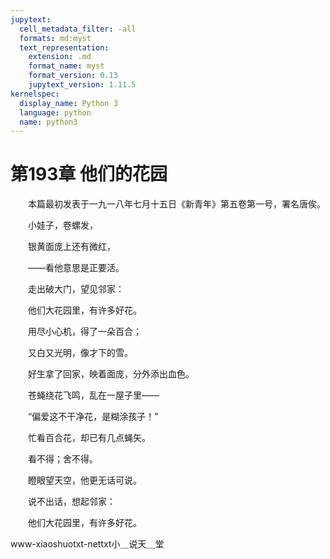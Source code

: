 ```yaml
---
jupytext:
  cell_metadata_filter: -all
  formats: md:myst
  text_representation:
    extension: .md
    format_name: myst
    format_version: 0.13
    jupytext_version: 1.11.5
kernelspec:
  display_name: Python 3
  language: python
  name: python3
---
```

# 第193章  他们的花园 

　　本篇最初发表于一九一八年七月十五日《新青年》第五卷第一号，署名唐俟。 

　　小娃子，卷螺发， 

　　银黄面庞上还有微红， 

　　——看他意思是正要活。 

　　走出破大门，望见邻家： 

　　他们大花园里，有许多好花。 

　　用尽小心机，得了一朵百合； 

　　又白又光明，像才下的雪。 

　　好生拿了回家，映着面庞，分外添出血色。 

　　苍蝇绕花飞鸣，乱在一屋子里—— 

　　“偏爱这不干净花，是糊涂孩子！” 

　　忙看百合花，却已有几点蝇矢。 

　　看不得；舍不得。 

　　瞪眼望天空，他更无话可说。 

　　说不出话，想起邻家： 

　　他们大花园里，有许多好花。 

www-xiaoshuotxt-nettxt小＿说天＿堂 

